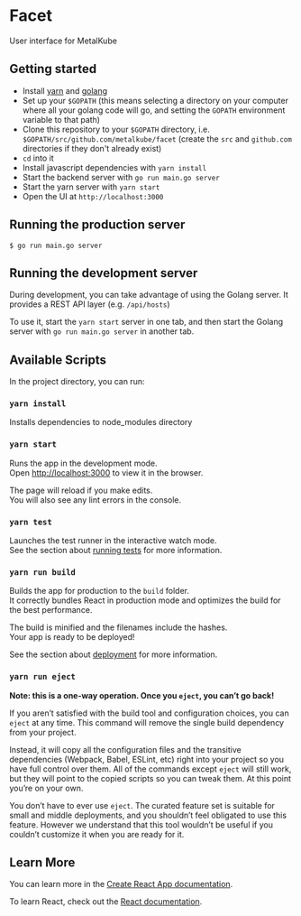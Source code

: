# Facet

User interface for MetalKube

## Getting started

* Install [yarn][1] and [golang][2]
* Set up your `$GOPATH` (this means selecting a directory on your computer where
  all your golang code will go, and setting the `GOPATH` environment variable to
  that path)
* Clone this repository to your `$GOPATH` directory, i.e.
  `$GOPATH/src/github.com/metalkube/facet` (create the `src` and `github.com`
  directories if they don't already exist)
* `cd` into it
* Install javascript dependencies with `yarn install`
* Start the backend server with `go run main.go server`
* Start the yarn server with `yarn start`
* Open the UI at `http://localhost:3000`

[1]: https://yarnpkg.com/en/
[2]: https://golang.org/

## Running the production server

```
$ go run main.go server
```

## Running the development server

During development, you can take advantage of using the Golang server.  It
provides a REST API layer (e.g. `/api/hosts`)

To use it, start the `yarn start` server in one tab, and then start the Golang
server with `go run main.go server` in another tab.

## Available Scripts

In the project directory, you can run:

### `yarn install`

Installs dependencies to node_modules directory

### `yarn start`

Runs the app in the development mode.<br>
Open [http://localhost:3000](http://localhost:3000) to view it in the browser.

The page will reload if you make edits.<br>
You will also see any lint errors in the console.

### `yarn test`

Launches the test runner in the interactive watch mode.<br>
See the section about [running tests](https://facebook.github.io/create-react-app/docs/running-tests) for more information.

### `yarn run build`

Builds the app for production to the `build` folder.<br>
It correctly bundles React in production mode and optimizes the build for the best performance.

The build is minified and the filenames include the hashes.<br>
Your app is ready to be deployed!

See the section about [deployment](https://facebook.github.io/create-react-app/docs/deployment) for more information.

### `yarn run eject`

**Note: this is a one-way operation. Once you `eject`, you can’t go back!**

If you aren’t satisfied with the build tool and configuration choices, you can `eject` at any time. This command will remove the single build dependency from your project.

Instead, it will copy all the configuration files and the transitive dependencies (Webpack, Babel, ESLint, etc) right into your project so you have full control over them. All of the commands except `eject` will still work, but they will point to the copied scripts so you can tweak them. At this point you’re on your own.

You don’t have to ever use `eject`. The curated feature set is suitable for small and middle deployments, and you shouldn’t feel obligated to use this feature. However we understand that this tool wouldn’t be useful if you couldn’t customize it when you are ready for it.

## Learn More

You can learn more in the [Create React App documentation](https://facebook.github.io/create-react-app/docs/getting-started).

To learn React, check out the [React documentation](https://reactjs.org/).
